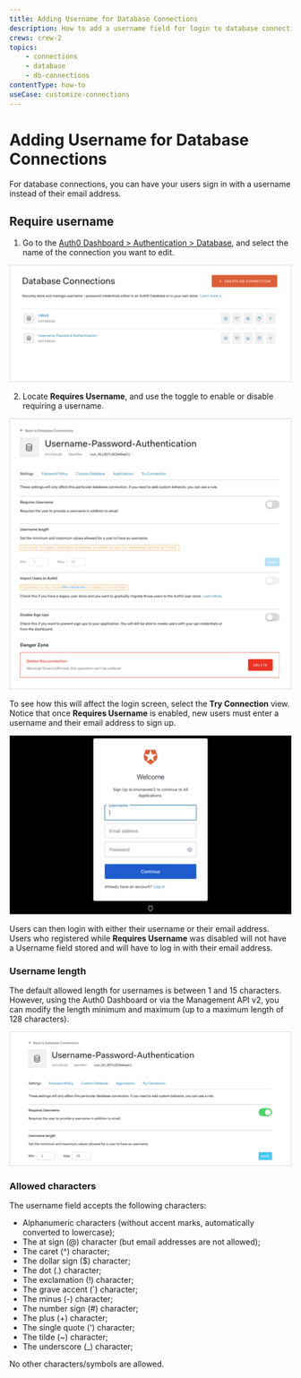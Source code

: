 ```yaml
---
title: Adding Username for Database Connections
description: How to add a username field for login to database connections.
crews: crew-2
topics:
    - connections
    - database
    - db-connections
contentType: how-to
useCase: customize-connections
---
```


# Adding Username for Database Connections

For database connections, you can have your users sign in with a username instead of their email address.

## Require username

1. Go to the [Auth0 Dashboard > Authentication > Database](${manage_url}/#/connections/database), and select the name of the connection you want to edit.

![Require a username](/media/articles/connections/database/dashboard-connections-database-list.png)

2. Locate **Requires Username**, and use the toggle to enable or disable requiring a username.

![](/media/articles/connections/database/dashboard-connections-database-settings.png)

To see how this will affect the login screen, select the **Try Connection** view. Notice that once **Requires Username** is enabled, new users must enter a username and their email address to sign up.

![Login form with username](/media/articles/connections/database/dashboard-connections-database-edit_view-try-connection-requires-username.png)

Users can then login with either their username or their email address. Users who registered while **Requires Username** was disabled will not have a Username field stored and will have to log in with their email address.

### Username length

The default allowed length for usernames is between 1 and 15 characters. However, using the Auth0 Dashboard or via the Management API v2, you can modify the length minimum and maximum (up to a maximum length of 128 characters).

![Username length](/media/articles/connections/database/dashboard-connections-database-settings_requires-username.png)

### Allowed characters

The username field accepts the following characters:

* Alphanumeric characters (without accent marks, automatically converted to lowercase);
* The at sign (@) character (but email addresses are not allowed);
* The caret (^) character;
* The dollar sign ($) character;
* The dot (.) character;
* The exclamation (!) character;
* The grave accent (\`) character;
* The minus (-) character;
* The number sign (#) character;
* The plus (+) character;
* The single quote (') character;
* The tilde (~) character;
* The underscore (_) character;

No other characters/symbols are allowed.
